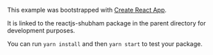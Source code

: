 This example was bootstrapped with [Create React App](https://github.com/facebook/create-react-app).

It is linked to the reactjs-shubham package in the parent directory for development purposes.

You can run `yarn install` and then `yarn start` to test your package.
